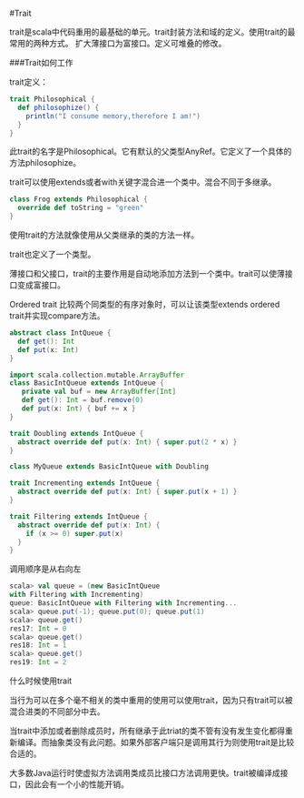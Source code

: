 #Trait

trait是scala中代码重用的最基础的单元。trait封装方法和域的定义。使用trait的最常用的两种方式。
扩大薄接口为富接口。定义可堆叠的修改。

###Trait如何工作

trait定义：
```scala
trait Philosophical {
  def philosophize() {
    println("I consume memory,therefore I am!")
  }
}
```
此trait的名字是Philosophical。它有默认的父类型AnyRef。它定义了一个具体的方法philosophize。

trait可以使用extends或者with关键字混合进一个类中。混合不同于多继承。
```scala
class Frog extends Philosophical {
  override def toString = "green"
}
```
使用trait的方法就像使用从父类继承的类的方法一样。

trait也定义了一个类型。

薄接口和父接口，trait的主要作用是自动地添加方法到一个类中。trait可以使薄接口变成富接口。

Ordered trait
比较两个同类型的有序对象时，可以让该类型extends ordered trait并实现compare方法。

```scala
abstract class IntQueue {
  def get(): Int
  def put(x: Int)
}

import scala.collection.mutable.ArrayBuffer
class BasicIntQueue extends IntQueue {
   private val buf = new ArrayBuffer[Int]
   def get(): Int = buf.remove(0)
   def put(x: Int) { buf += x }
}

trait Doubling extends IntQueue {
  abstract override def put(x: Int) { super.put(2 * x) }
}

class MyQueue extends BasicIntQueue with Doubling

trait Incrementing extends IntQueue {
  abstract override def put(x: Int) { super.put(x + 1) }
}

trait Filtering extends IntQueue {
  abstract override def put(x: Int) {
    if (x >= 0) super.put(x)
  }
}
```
调用顺序是从右向左
```scala
scala> val queue = (new BasicIntQueue
with Filtering with Incrementing)
queue: BasicIntQueue with Filtering with Incrementing...
scala> queue.put(-1); queue.put(0); queue.put(1)
scala> queue.get()
res17: Int = 0
scala> queue.get()
res18: Int = 1
scala> queue.get()
res19: Int = 2
```
什么时候使用trait

当行为可以在多个毫不相关的类中重用的使用可以使用trait，因为只有trait可以被混合进类的不同部分中去。


当trait中添加或者删除成员时，所有继承于此triat的类不管有没有发生变化都得重新编译。而抽象类没有此问题。如果外部客户端只是调用其行为则使用trait是比较合适的。

大多数Java运行时使虚拟方法调用类成员比接口方法调用更快。trait被编译成接口，因此会有一个小的性能开销。












